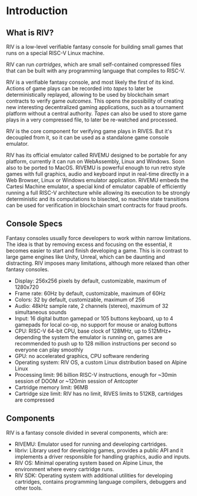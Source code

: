 # Introduction

## What is RIV?

RIV is a low-level verifiable fantasy console for building small games that runs on a special RISC-V Linux machine.

RIV can run *cartridges*, which are small self-contained compressed files
that can be built with any programming language that compiles to RISC-V.

RIV is a verifiable fantasy console, and most likely the first of its kind.
Actions of game plays can be recorded into *tapes* to later be deterministically replayed,
allowing to be used by blockchain smart contracts to verify game *outcomes*.
This opens the possibility of creating new interesting decentralized gaming applications,
such as a tournament platform without a central authority.
*Tapes* can also be used to store game plays in a very compressed file,
to later be re-watched and processed.

RIV is the core component for verifying game plays in RIVES.
But it's decoupled from it, so it can be used as a standalone game console emulator.

RIV has its official emulator called RIVEMU designed to be portable for any platform, currently it can run on WebAssembly, Linux and Windows. Soon also to be ported to MacOS.
RIVEMU is powerful enough to run retro style games with full graphics, audio and keyboard input in real-time directly in a Web Browser, Linux or Windows emulator application.
RIVEMU embeds the Cartesi Machine emulator,
a special kind of emulator capable of efficiently running a full RISC-V architecture while allowing its execution to be strongly deterministic and its computations to bisected,
so machine state transitions can be used for verification in blockchain smart contracts for fraud proofs.

## Console Specs

Fantasy consoles usually force developers to work within narrow limitations.
The idea is that by removing excess and focusing on the essential, it becomes easier to start and finish developing a game.
This is in contrast to large game engines like Unity, Unreal,
which can be daunting and distracting.
RIV imposes many limitations,
although more relaxed than other fantasy consoles.

- Display: 256x256 pixels by default, customizable, maximum of 1280x720
- Frame rate: 60Hz by default, customizable, maximum of 60Hz
- Colors: 32 by default, customizable, maximum of 256
- Audio: 48kHz sample rate, 2 channels (stereo), maximum of 32 simultaneous sounds
- Input: 16 digital button gamepad or 105 buttons keyboard, up to 4 gamepads for local co-op, no support for mouse or analog buttons
- CPU: RISC-V 64-bit CPU, base clock of 128MHz, up to 512MHz+ depending the system the emulator is running on, games are recommended to push up to 128 million instructions per second so everyone can play smoothly
- GPU: no accelerated graphics, CPU software rendering
- Operating system: RIV OS, a custom Linux distribution based on Alpine Linux
- Processing limit: 96 billion RISC-V instructions, enough for ~30min session of DOOM or ~120min session of Antcopter
- Cartridge memory limit: 96MB
- Cartridge size limit: RIV has no limit, RIVES limits to 512KB, cartridges are compressed

## Components

RIV is a fantasy console divided in several components, which are:

- RIVEMU: Emulator used for running and developing cartridges.
- libriv: Library used for developing games, provides a public API and it implements a driver responsible for handling graphics, audio and inputs.
- RIV OS: Minimal operating system based on Alpine Linux, the environment where every cartridge runs.
- RIV SDK: Operating system with additional utilities for developing cartridges, contains programming language compilers, debuggers and other tools.
